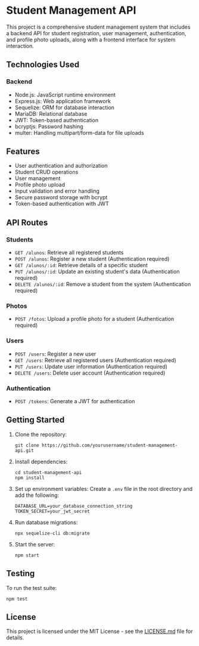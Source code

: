 # Student Management API

This project is a comprehensive student management system that includes a backend API for student registration, user management, authentication, and profile photo uploads, along with a frontend interface for system interaction.

## Technologies Used

### Backend

- Node.js: JavaScript runtime environment
- Express.js: Web application framework
- Sequelize: ORM for database interaction
- MariaDB: Relational database
- JWT: Token-based authentication
- bcryptjs: Password hashing
- multer: Handling multipart/form-data for file uploads

## Features

- User authentication and authorization
- Student CRUD operations
- User management
- Profile photo upload
- Input validation and error handling
- Secure password storage with bcrypt
- Token-based authentication with JWT

## API Routes

### Students

- `GET /alunos`: Retrieve all registered students
- `POST /alunos`: Register a new student (Authentication required)
- `GET /alunos/:id`: Retrieve details of a specific student
- `PUT /alunos/:id`: Update an existing student's data (Authentication required)
- `DELETE /alunos/:id`: Remove a student from the system (Authentication required)

### Photos

- `POST /fotos`: Upload a profile photo for a student (Authentication required)

### Users

- `POST /users`: Register a new user
- `GET /users`: Retrieve all registered users (Authentication required)
- `PUT /users`: Update user information (Authentication required)
- `DELETE /users`: Delete user account (Authentication required)

### Authentication

- `POST /tokens`: Generate a JWT for authentication

## Getting Started

1. Clone the repository:

   ```
   git clone https://github.com/yourusername/student-management-api.git
   ```

2. Install dependencies:

   ```
   cd student-management-api
   npm install
   ```

3. Set up environment variables:
   Create a `.env` file in the root directory and add the following:

   ```
   DATABASE_URL=your_database_connection_string
   TOKEN_SECRET=your_jwt_secret
   ```

4. Run database migrations:

   ```
   npx sequelize-cli db:migrate
   ```

5. Start the server:

   ```
   npm start
   ```

## Testing

To run the test suite:

```
npm test
```

## License

This project is licensed under the MIT License - see the [LICENSE.md](LICENSE.md) file for details.
